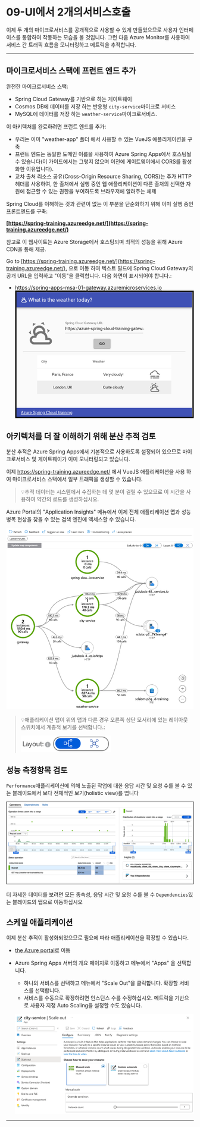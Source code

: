 # 09-UI에서 2개의서비스호출

이제 두 개의 마이크로서비스를 공개적으로 사용할 수 있게 만들었으므로 사용자 인터페이스를 통합하여 작동하는 모습을 볼 것입니다. 그런 다음 Azure Monitor를 사용하여 서비스 간 트래픽 흐름을 모니터링하고 메트릭을 추적합니다.

---

## 마이크로서비스 스택에 프런트 엔드 추가

완전한 마이크로서비스 스택:

- Spring Cloud Gateway를 기반으로 하는 게이트웨이
- Cosmos DB에 데이터를 저장 하는 반응형 `city-service`마이크로 서비스
- MySQL에 데이터를 저장 하는 `weather-service`마이크로서비스.

이 아키텍처를 완료하려면 프런트 엔드를 추가:

- 우리는 이미 "weather-app" 폴더 에서 사용할 수 있는 VueJS 애플리케이션을 구축
- 프런트 엔드는 동일한 도메인 이름을 사용하여 Azure Spring Apps에서 호스팅될 수 있습니다(이 가이드에서는 그렇지 않으며 이전에 게이트웨이에서 CORS를 활성화한 이유입니다).
- 교차 출처 리소스 공유(Cross-Origin Resource Sharing, CORS)는 추가 HTTP 헤더를 사용하여, 한 출처에서 실행 중인 웹 애플리케이션이 다른 출처의 선택한 자원에 접근할 수 있는 권한을 부여하도록 브라우저에 알려주는 체제

Spring Cloud를 이해하는 것과 관련이 없는 이 부분을 단순화하기 위해 이미 실행 중인 프론트엔드를 구축:

__[https://spring-training.azureedge.net/](https://spring-training.azureedge.net/)__

참고로 이 웹사이트는 Azure Storage에서 호스팅되며 최적의 성능을 위해 Azure CDN을 통해 제공.

Go to [https://spring-training.azureedge.net/](https://spring-training.azureedge.net/), 으로 이동 하여 텍스트 필드에 Spring Cloud Gateway의 공개 URL을 입력하고 "이동"을 클릭합니다. 다음 화면이 표시되어야 합니다.:
- https://spring-apps-msa-01-gateway.azuremicroservices.io
![VueJS front-end](IMAGES/9-01-vuejs-frontend.png)

## 아키텍처를 더 잘 이해하기 위해 분산 추적 검토

분산 추적은 Azure Spring Apps에서 기본적으로 사용하도록 설정되어 있으므로 마이크로서비스 및 게이트웨이가 이미 모니터링되고 있습니다.

이제 https://spring-training.azureedge.net/ 에서 VueJS 애플리케이션을 사용 하여 마이크로서비스 스택에서 일부 트래픽을 생성할 수 있습니다.

> 💡추적 데이터는 시스템에서 수집하는 데 몇 분이 걸릴 수 있으므로 이 시간을 사용하여 약간의 로드를 생성하십시오.

Azure Portal의 "Application Insights" 메뉴에서 이제 전체 애플리케이션 맵과 성능 병목 현상을 찾을 수 있는 검색 엔진에 액세스할 수 있습니다.

![Distributed tracing](images/9-02-distributed-tracing.png)

> 💡애플리케이션 맵이 위의 맵과 다른 경우 오른쪽 상단 모서리에 있는 레이아웃 스위치에서 계층적 보기를 선택합니다.:
>
> ![layout switch](images/9-05-layout-switch.png)

## 성능 측정항목 검토

`Performance`애플리케이션에 의해 노출된 작업에 대한 응답 시간 및 요청 수를 볼 수 있는 블레이드에서 보다 전체적인 보기(holistic view)를 엽니다

![Trace detail](images/9-03-trace-detail.png)

더 자세한 데이터를 보려면 모든 종속성, 응답 시간 및 요청 수를 볼 수 `Dependencies`있는 블레이드의 탭으로 이동하십시오


## 스케일 애플리케이션

이제 분산 추적이 활성화되었으므로 필요에 따라 애플리케이션을 확장할 수 있습니다.

- [the Azure portal](https://portal.azure.com/?WT.mc_id=azurespringcloud-github-judubois)로 이동
- Azure Spring Apps 서버의 개요 페이지로 이동하고 메뉴에서 "Apps" 을 선택합니다.
  - 하나의 서비스를 선택하고 메뉴에서 "Scale Out"을 클릭합니다.  확장할 서비스를 선택합니다.
  - 서비스를 수동으로 확장하려면 인스턴스 수를 수정하십시오. 메트릭을 기반으로 사용자 지정 Auto Scaling을 설정할 수도 있습니다.

  ![Application scaling](images/9-04-scale-out.png)

---
